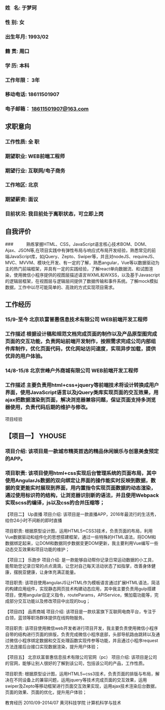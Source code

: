 ###	姓    名:	于梦珂	
###	性    别:	女
###	出生年月:	1993/02	
###	籍    贯:	周口
###	学    历:	本科
###	工作年限：	3年
###	移动电话:	18611501907	
###	电子邮箱：	18611501907@163.com
##	求职意向
###	工作性质:	  全  职	
###	期望职业:	WEB前端工程师
###	期望行业:	互联网/电子商务	
###	工作地区:	北京
###	期望薪资:	面议	
###	目前状况:	我目前处于离职状态，可立即上岗
##	自我评价
###　　　熟练掌握HTML、CSS，JavaScript语言核心技术BOM、DOM、Ajax、JSON等,在项目实践中有弹性布局与响应式布局开发经验，熟悉常见的前端JavaScript库，如jQuery、Zepto、Swiper等，并且对nodeJS、requireJS、MVC、MVVM、模块化开发、有一定的了解，熟悉angular，Vue等以数据驱动为主的热门前端框架，并具有一定的实践经验，了解react单向数据流、和试图渲染，使用微信小程序提供的视图层描述语言WXML和WXSS，以及基于Javascript的逻辑层框架，在视图层与逻辑层间提供了数据传输和事件系统。了解mock模拟数据，工作中以尽可能简单的、高效的方式实现项目需求。
  
##	工作经历

###	15/9-至今	  北京玖富普惠信息技术有限公司	      WEB前端开发工程师

###	工作描述	    根据设计稿和规范文档完成页面的制作以及产品原型图完成页面的交互功能，负责网站前端开发制作，按照需求完成公司内部组件库制作，优化页面代码，优化网站访问速度，实现异步加载，提供优异的用户体验。

###	14/8-15/8	北京世峰户外商城有限公司	WEB前端开发工程师

###	工作描述	    主要负责用html+css+jquery等前端技术将设计转换成用户界面，使用JavaScript语言以及jQuery类库实现页面的交互效果，用ajax把数据渲染到页面，解决浏览器兼容问题，保证页面支持多浏览器使用，负责代码后期的维护与修改。
项目经验

##	【项目一】	                             YHOUSE
###	项目介绍:	该项目是一款城市精英首选的精品休闲娱乐与创意美食预定的APP。

###	项目职责:	该项目使用html+css实现后台管理系统的页面布局，其中使用AngularJs数据的双向绑定让界面的操作能实时反映到数据，数据的变更能实时展现到界面，用内置指令实现页面数据的动态渲染，通过使用标识符的结构，让浏览器识别新的语法，并且使用Webpack实现scss的编译，js以及css的合并压缩等；
	
【项目二】	                              Up直播
项目介绍:	该项目是一款直播APP，2016年最流行的生活秀，给你24小时不间断的即时直播

项目职责:	根据原型设计图，运用HTML5+CSS3技术，负责页面的布局，利用Vue数据驱动和组件化的思想搭建框架，通过一些特殊的HTML语法，将DOM和数据绑定起来，让DOM和数据同步数据变更DOM更新，我主要利用Vue编写一些动态交互效果和项目功能的维护；
	
【项目三】	乐跑步
项目介绍:	是一款能够自动帮你记录日常运动数据的小工具，能帮助您记录日常的点点滴滴，让您对自己每天活动状态了如指掌，改善身体健康，摆脱亚健康，让身体充满正能量。

项目职责:	该项目使用angularJS让HTML作为模板语言通过扩展HTML语法，简洁的构建应用组件，实现静态网页技术构建动态应用，其中我主要负责用gulp搭建项目，使用angular自定义指令，routeParams，APIService，懒加载功能等，完成部分交互功能以及修改项目中出现的bug；
	
【项目四】	品质商城
项目介绍:	该项目是一款玖富旗下互联网电商平台，专注于白领，蓝领等职场群体提供在线购物服务。

项目职责:	该项目使用微信web开发者进行项目开发，我主要负责使用微信小程序自带的结构进行页面的排版，负责完成微信小程序底部，头部导航路由跳转以及通过微信小程序绑定数据和交互处理函数实现传参等功能，并且通过小程序request方法连接后台接口实现数据渲染，提升用户体验；
	
【项目五】	北京玖富普惠信息技术有限公司官网（pc）
项目介绍:	 该项目是公司的官网，能够让别人很好的了解到该公司，包括该公司的产品，工作性质。

项目职责:	    根据原型设计图，运用HTML5+css3技术，负责页面的排版与布局，解决在不同设备上的兼容问题，运用jquery等技术完成页面的交互效果，运用swiper及Zepto等移动框架进行页面交互效果实现，运用ajax技术渲染后台数据，页面的效果、页面的优化，提升用户体验；
	
教育经历
2010/09-2014/07	黄河科技学院	计算机科学与技术
